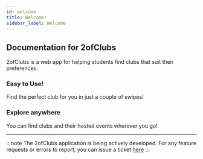```yaml
---
id: welcome
title: Welcome!
sidebar_label: Welcome
---
```


## Documentation for 2ofClubs

2ofClubs is a web app for helping students find clubs that suit their preferences.

### Easy to Use!
Find the perfect club for you in just a couple of swipes!

### Explore anywhere
You can find clubs and their hosted events wherever you go!

---
:::note
The 2ofClubs application is being actively developed. For any feature requests or errors to report, you can issue a ticket [here](https:/github.com/2ofClubsApp)
:::